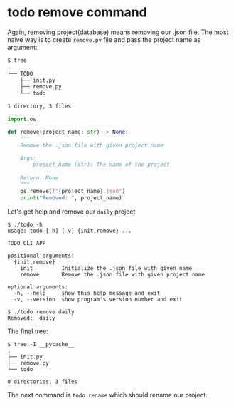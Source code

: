 # todo remove command

Again, removing project(database) means removing our .json file.
The most naive way is to create `remove.py` file and pass the project name as argument:

```bash
$ tree
.
└── TODO
    ├── init.py
    ├── remove.py
    └── todo

1 directory, 3 files
```

```py title="remove.py"
import os

def remove(project_name: str) -> None:
    """
    Remove the .json file with given project name

    Args:
        project_name (str): The name of the project
    
    Return: None
    """
    os.remove(f"{project_name}.json")
    print("Removed: ", project_name)
```

Let's get help and remove our `daily` project:

```console
$ ./todo -h
usage: todo [-h] [-v] {init,remove} ...

TODO CLI APP

positional arguments:
  {init,remove}
    init         Initialize the .json file with given name
    remove       Remove the .json file with given project name

optional arguments:
  -h, --help     show this help message and exit
  -v, --version  show program's version number and exit
```

```console
$ ./todo remove daily
Removed:  daily
```

The final tree:

```console
$ tree -I __pycache__
.
├── init.py
├── remove.py
└── todo

0 directories, 3 files
```

The next command is `todo rename` which should rename our project.
